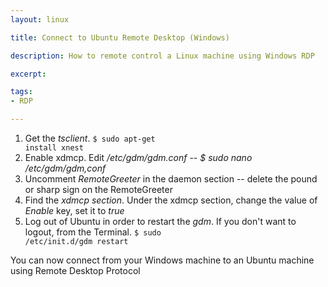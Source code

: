 ```yaml
---
layout: linux

title: Connect to Ubuntu Remote Desktop (Windows)

description: How to remote control a Linux machine using Windows RDP

excerpt: 

tags:
- RDP

---
```


1. Get the *tsclient*. <code class="codeblock">$ sudo apt-get install xnest</code>
2. Enable xdmcp. Edit */etc/gdm/gdm.conf* -- *$ sudo nano /etc/gdm/gdm,conf*
3. Uncomment *RemoteGreeter* in the daemon section -- delete the pound or sharp sign on the RemoteGreeter
4. Find the *xdmcp section*. Under the xdmcp section, change the value of *Enable* key, set it to *true*
5. Log out of Ubuntu in order to restart the *gdm*. If you don't want to logout, from the Terminal. <code class="codeblock">$ sudo /etc/init.d/gdm restart</code>

You can now connect from your Windows machine to an Ubuntu machine using Remote Desktop Protocol

